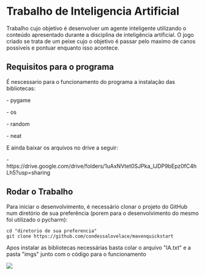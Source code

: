 # Trabalho de Inteligencia Artificial

  Trabalho cujo objetivo é desenvolver um agente inteligente utilizando o conteúdo apresentado durante a
disciplina de inteligência artificial. O jogo criado se trata de um peixe cujo o objetivo é passar pelo maximo de canos possiveis e pontuar enquanto isso acontece.

## Requisitos para o programa

 <p>  É nescessario para o funcionamento do programa a instalação das bibliotecas: </p>
 <p>- pygame </p>
 <p>- os </p>
 <p>- random </p>
 <p>- neat </p>
 <p> E ainda baixar os arquivos no drive a seguir: </p>
  <p>- https://drive.google.com/drive/folders/1uAxNVtet0SJPka_IJDP9bEpz0fC4hLh5?usp=sharing </p>
  
  ## Rodar o Trabalho

<p>Para iniciar o desenvolvimento, é necessário clonar o projeto do GitHub num diretório de sua preferência (porem para o desenvolvimento do mesmo foi utilizado o pycharm):</p>

```shell
cd "diretorio de sua preferencia"
git clone https://github.com/condessalovelace/mavenquickstart
```
<p>Apos instalar as bibliotecas necessárias basta colar o arquivo "IA.txt" e a pasta "imgs" junto com o código para o funcionamento</p>
   <img src="https://ik.imagekit.io/kd8utzqjqy/Sem_t%C3%ADtulo_-_a8HlMns.png?ik-sdk-version=javascript-1.4.3&updatedAt=1657587910939">
